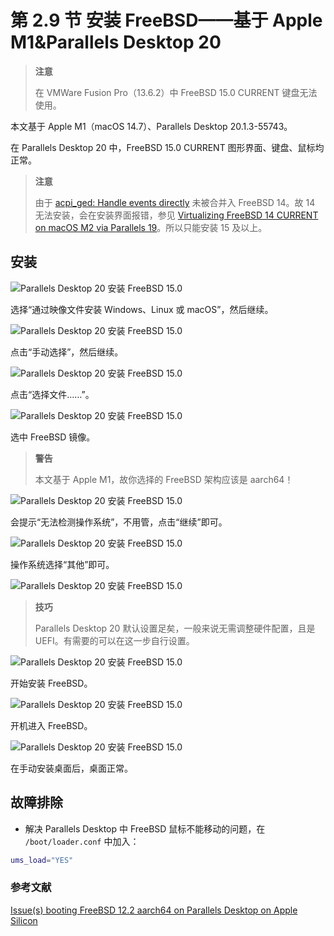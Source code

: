 # 第 2.9 节 安装 FreeBSD——基于 Apple M1&Parallels Desktop 20

>**注意**
>
>在 VMWare Fusion Pro（13.6.2）中 FreeBSD 15.0 CURRENT 键盘无法使用。

本文基于 Apple M1（macOS 14.7）、Parallels Desktop 20.1.3-55743。

在 Parallels Desktop 20 中，FreeBSD 15.0 CURRENT 图形界面、键盘、鼠标均正常。

>**注意**
>
>由于 [acpi_ged: Handle events directly](https://reviews.freebsd.org/D42158) 未被合并入 FreeBSD 14。故 14 无法安装，会在安装界面报错，参见 [Virtualizing FreeBSD 14 CURRENT on macOS M2 via Parallels 19](https://forums.freebsd.org/threads/virtualizing-freebsd-14-current-on-macos-m2-via-parallels-19.93266/)。所以只能安装 15 及以上。

## 安装



![Parallels Desktop 20 安装 FreeBSD 15.0](../.gitbook/assets/pd1.png)

选择“通过映像文件安装 Windows、Linux 或 macOS”，然后继续。

![Parallels Desktop 20 安装 FreeBSD 15.0](../.gitbook/assets/pd2.png)

点击“手动选择”，然后继续。

![Parallels Desktop 20 安装 FreeBSD 15.0](../.gitbook/assets/pd3.png)

点击“选择文件……”。

![Parallels Desktop 20 安装 FreeBSD 15.0](../.gitbook/assets/pd4.png)

选中 FreeBSD 镜像。

>**警告**
>
>本文基于 Apple M1，故你选择的 FreeBSD 架构应该是 aarch64！

![Parallels Desktop 20 安装 FreeBSD 15.0](../.gitbook/assets/pd5.png)

会提示“无法检测操作系统”，不用管，点击“继续”即可。

![Parallels Desktop 20 安装 FreeBSD 15.0](../.gitbook/assets/pd6.png)

操作系统选择“其他”即可。

![Parallels Desktop 20 安装 FreeBSD 15.0](../.gitbook/assets/pd7.png)

>**技巧**
>
>Parallels Desktop 20 默认设置足矣，一般来说无需调整硬件配置，且是 UEFI。有需要的可以在这一步自行设置。

![Parallels Desktop 20 安装 FreeBSD 15.0](../.gitbook/assets/pd8.png)

开始安装 FreeBSD。

![Parallels Desktop 20 安装 FreeBSD 15.0](../.gitbook/assets/pd9.png)

开机进入 FreeBSD。

![Parallels Desktop 20 安装 FreeBSD 15.0](../.gitbook/assets/pd10.png)

在手动安装桌面后，桌面正常。

## 故障排除

- 解决 Parallels Desktop 中 FreeBSD 鼠标不能移动的问题，在 `/boot/loader.conf` 中加入：


```sh
ums_load="YES"
```

### 参考文献

[Issue(s) booting FreeBSD 12.2 aarch64 on Parallels Desktop on Apple Silicon](https://forums.freebsd.org/threads/issue-s-booting-freebsd-12-2-aarch64-on-parallels-desktop-on-apple-silicon.78654/)
